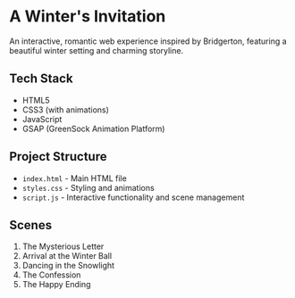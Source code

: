 # A Winter's Invitation

An interactive, romantic web experience inspired by Bridgerton, featuring a beautiful winter setting and charming storyline.

## Tech Stack

- HTML5
- CSS3 (with animations)
- JavaScript
- GSAP (GreenSock Animation Platform)


## Project Structure

- `index.html` - Main HTML file
- `styles.css` - Styling and animations
- `script.js` - Interactive functionality and scene management

## Scenes

1. The Mysterious Letter
2. Arrival at the Winter Ball
3. Dancing in the Snowlight
4. The Confession
5. The Happy Ending
